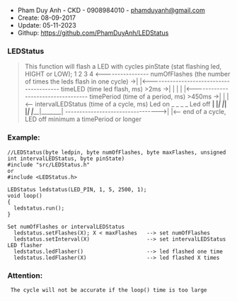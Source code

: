  * Pham Duy Anh - CKD - 0908984010 - phamduyanh@gmail.com
 * Create: 08-09-2017
 * Update: 05-11-2023
 * Githup: https://github.com/PhamDuyAnh/LEDStatus
  
  ### LEDStatus
 >This function will flash a LED with cycles
 >                                                          pinState          (stat flashing led, HIGHT or LOW);
 >              1       2       3       4 <---------------- numOfFlashes      (the number of times the leds flash in one cycle)
 >           ->| |<---------------------------------------- timeLED           (time led flash, ms)   >2ms
 >           ->| | | | |<---------------------------------- timePeriod        (time of a period, ms) >450ms
 >           ->| |                                     |<-- intervalLEDStatus (time of a cycle, ms)
 >  Led on      _       _       _       _
 >  Led off  __| |_____| |_____| |_____| |_____|_______|
 >           --------------------------------->|       |<-- end of a cycle, LED off minimum a timePeriod or longer
  
 ### Example:
    //LEDStatus(byte ledpin, byte numOfFlashes, byte maxFlashes, unsigned int intervalLEDStatus, byte pinState)
    #include "src/LEDStatus.h"
    or
    #include <LEDStatus.h>
  
    LEDStatus ledstatus(LED_PIN, 1, 5, 2500, 1);
    void loop()
    {
      ledstatus.run();
    }
   
    Set numOfFlashes or intervalLEDStatus
      ledstatus.setFlashes(X); X < maxFlashes   --> set numOfFlashes
      ledstatus.setInterval(X)                  --> set intervalLEDStatus
    LED flasher
      ledstatus.ledFlasher()                    --> led flashed one time
      ledstatus.ledFlasher(X)                   --> led flashed X times
 ### Attention:
     The cycle will not be accurate if the loop() time is too large
